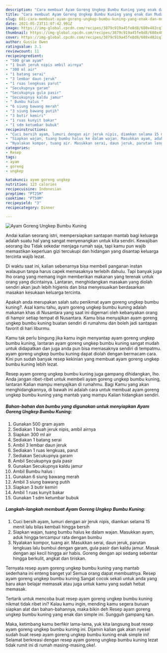 ```yaml
---
description: "Cara membuat Ayam Goreng Ungkep Bumbu Kuning yang enak dan Mudah Dibuat"
title: "Cara membuat Ayam Goreng Ungkep Bumbu Kuning yang enak dan Mudah Dibuat"
slug: 681-cara-membuat-ayam-goreng-ungkep-bumbu-kuning-yang-enak-dan-mudah-dibuat
date: 2021-05-23T11:07:42.991Z
image: https://img-global.cpcdn.com/recipes/3879c919a45fe8d8/680x482cq70/ayam-goreng-ungkep-bumbu-kuning-foto-resep-utama.jpg
thumbnail: https://img-global.cpcdn.com/recipes/3879c919a45fe8d8/680x482cq70/ayam-goreng-ungkep-bumbu-kuning-foto-resep-utama.jpg
cover: https://img-global.cpcdn.com/recipes/3879c919a45fe8d8/680x482cq70/ayam-goreng-ungkep-bumbu-kuning-foto-resep-utama.jpg
author: Gussie Owen
ratingvalue: 3.1
reviewcount: 11
recipeingredient:
- "500 gram ayam"
- "1 buah jeruk nipis ambil airnya"
- "300 ml air"
- "1 batang serai"
- "3 lembar daun jeruk"
- "1 ruas lengkuas parut"
- "Secukupnya garam"
- "Secukupnya gula pasir"
- "Secukupnya kaldu jamur"
- " Bumbu halus "
- "6 siung bawang merah"
- "3 siung bawang putih"
- "3 butir kemiri"
- "1 ruas kunyit bakar"
- "1 sdm ketumbar bubuk"
recipeinstructions:
- "Cuci bersih ayam, lumuri dengan air jeruk nipis, diamkan selama 15 menit lalu bilas kembali hingga bersih"
- "Siapkan wajan, tuang bumbu halus ke dalam wajan. Masukkan ayam, aduk hingga tercampur rata dengan bumbu"
- "Nyalakan kompor, tuang air. Masukkan serai, daun jeruk, parutan lengkuas lalu bumbui dengan garam, gula pasir dan kaldu jamur. Masak dengan api kecil hingga air habis. Goreng dengan api sedang sebentar hingga berkulit, angkat dan tiriskan."
categories:
- Resep
tags:
- ayam
- goreng
- ungkep

katakunci: ayam goreng ungkep 
nutrition: 123 calories
recipecuisine: Indonesian
preptime: "PT25M"
cooktime: "PT59M"
recipeyield: "3"
recipecategory: Dinner

---
```



![Ayam Goreng Ungkep Bumbu Kuning](https://img-global.cpcdn.com/recipes/3879c919a45fe8d8/680x482cq70/ayam-goreng-ungkep-bumbu-kuning-foto-resep-utama.jpg)

Andai kalian seorang istri, mempersiapkan santapan mantab bagi keluarga adalah suatu hal yang sangat menyenangkan untuk kita sendiri. Kewajiban seorang ibu Tidak sekedar menjaga rumah saja, tapi kamu pun wajib memastikan keperluan gizi tercukupi dan hidangan yang disantap keluarga tercinta wajib lezat.

Di waktu  saat ini, kalian sebenarnya bisa membeli panganan instan walaupun tanpa harus capek memasaknya terlebih dahulu. Tapi banyak juga lho orang yang memang ingin memberikan makanan yang terenak untuk orang yang dicintainya. Lantaran, menghidangkan masakan yang diolah sendiri akan jauh lebih higienis dan bisa menyesuaikan berdasarkan masakan kesukaan keluarga tercinta. 



Apakah anda merupakan salah satu penikmat ayam goreng ungkep bumbu kuning?. Asal kamu tahu, ayam goreng ungkep bumbu kuning adalah makanan khas di Nusantara yang saat ini digemari oleh kebanyakan orang di hampir setiap tempat di Nusantara. Kamu bisa menyajikan ayam goreng ungkep bumbu kuning buatan sendiri di rumahmu dan boleh jadi santapan favorit di hari liburmu.

Kamu tak perlu bingung jika kamu ingin menyantap ayam goreng ungkep bumbu kuning, lantaran ayam goreng ungkep bumbu kuning sangat mudah untuk didapatkan dan juga anda pun bisa memasaknya sendiri di tempatmu. ayam goreng ungkep bumbu kuning dapat diolah dengan bermacam cara. Kini pun sudah banyak resep kekinian yang membuat ayam goreng ungkep bumbu kuning lebih lezat.

Resep ayam goreng ungkep bumbu kuning juga gampang dihidangkan, lho. Anda jangan ribet-ribet untuk membeli ayam goreng ungkep bumbu kuning, lantaran Kalian mampu menyajikan di rumahmu. Bagi Kamu yang akan menghidangkannya, di bawah ini adalah cara untuk membuat ayam goreng ungkep bumbu kuning yang mantab yang mampu Kalian hidangkan sendiri.

<!--inarticleads1-->

##### Bahan-bahan dan bumbu yang digunakan untuk menyiapkan Ayam Goreng Ungkep Bumbu Kuning:

1. Gunakan 500 gram ayam
1. Sediakan 1 buah jeruk nipis, ambil airnya
1. Siapkan 300 ml air
1. Sediakan 1 batang serai
1. Ambil 3 lembar daun jeruk
1. Sediakan 1 ruas lengkuas, parut
1. Sediakan Secukupnya garam
1. Ambil Secukupnya gula pasir
1. Gunakan Secukupnya kaldu jamur
1. Ambil  Bumbu halus :
1. Gunakan 6 siung bawang merah
1. Ambil 3 siung bawang putih
1. Siapkan 3 butir kemiri
1. Ambil 1 ruas kunyit bakar
1. Gunakan 1 sdm ketumbar bubuk




<!--inarticleads2-->

##### Langkah-langkah membuat Ayam Goreng Ungkep Bumbu Kuning:

1. Cuci bersih ayam, lumuri dengan air jeruk nipis, diamkan selama 15 menit lalu bilas kembali hingga bersih
1. Siapkan wajan, tuang bumbu halus ke dalam wajan. Masukkan ayam, aduk hingga tercampur rata dengan bumbu
1. Nyalakan kompor, tuang air. Masukkan serai, daun jeruk, parutan lengkuas lalu bumbui dengan garam, gula pasir dan kaldu jamur. Masak dengan api kecil hingga air habis. Goreng dengan api sedang sebentar hingga berkulit, angkat dan tiriskan.




Ternyata resep ayam goreng ungkep bumbu kuning yang mantab sederhana ini enteng banget ya! Semua orang dapat membuatnya. Resep ayam goreng ungkep bumbu kuning Sangat cocok sekali untuk anda yang baru akan belajar memasak atau juga untuk kamu yang sudah hebat memasak.

Tertarik untuk mencoba buat resep ayam goreng ungkep bumbu kuning nikmat tidak ribet ini? Kalau kamu ingin, mending kamu segera buruan siapkan alat dan bahan-bahannya, maka bikin deh Resep ayam goreng ungkep bumbu kuning yang enak dan simple ini. Sungguh gampang kan. 

Maka, ketimbang kamu berfikir lama-lama, yuk kita langsung buat resep ayam goreng ungkep bumbu kuning ini. Dijamin kalian gak akan nyesel sudah buat resep ayam goreng ungkep bumbu kuning enak simple ini! Selamat berkreasi dengan resep ayam goreng ungkep bumbu kuning lezat tidak rumit ini di rumah masing-masing,oke!.

